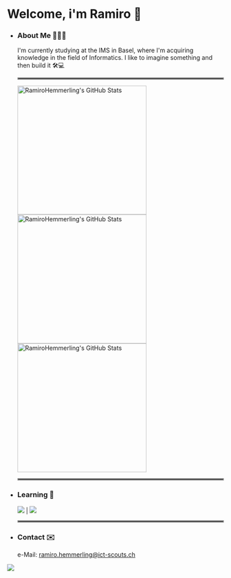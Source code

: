 # Welcome, i'm Ramiro 👋

- ### About Me 👨🏻‍💻

  I'm currently studying at the IMS in Basel, where I'm acquiring knowledge in the field of Informatics. I like to imagine something and then build it 🛠️💻

  <hr style="border:2px solid gray">
  <img src="https://github-readme-stats.vercel.app/api?username=RamiroHemmerling&theme=react&show_icons=true&hide_border=true&count_private=true" alt="RamiroHemmerling's GitHub Stats" width="300" /> 
  <img src="https://github-readme-stats.vercel.app/api/top-langs/?username=RamiroHemmerling&theme=react&show_icons=true&hide_border=true&layout=compact" alt="RamiroHemmerling's GitHub Stats" width="300" /> 
  <img src="https://github-readme-streak-stats.herokuapp.com/?user=RamiroHemmerling&theme=react&hide_border=true" alt="RamiroHemmerling's GitHub Stats" width="300" />
  <hr style="border:2px solid gray">

- ### Learning 🧠
  
  <img src="https://skillicons.dev/icons?i=react" /> | <img src="https://skillicons.dev/icons?i=cs" />

 
  <hr style="border:2px solid gray">
  
- ### Contact ✉️
  
  e-Mail: ramiro.hemmerling@ict-scouts.ch
  


[![](https://visitcount.itsvg.in/api?id=RAMIROexe&label=Profile%20Views&color=12&icon=0&pretty=true)](https://visitcount.itsvg.in)
